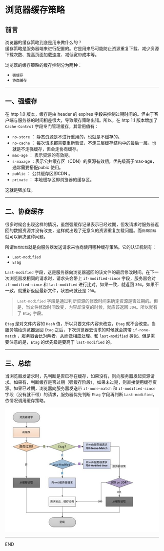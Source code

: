 # 浏览器缓存策略

## 前言
浏览器的缓存策略到底是用来做什么的？  
缓存策略是服务器端来进行配置的。它是用来尽可能防止资源重复下载、减少资源下载次数、提高页面加载速度、减低宽带成本等。

浏览器的缓存策略的缓存控制分为两种：
- `强缓存`
- `协商缓存`

***

## 一、强缓存

在 http 1.0 版本，缓存是由 header 的 expires 字段来控制过期时间的。但由于客户端与服务器的时间相差很大，导致缓存策略出错。所以，在 http 1.1 版本增加了 `Cache-Control` 字段专门管理缓存，其常用值有：

- `no-store` ： 静态资源是不进行重用的，也就是不缓存的。 
- `no-cache` ： 每次请求都需要重新验证，不走三层缓存结构中的最后一层。也就是不走强缓存，但会走协商缓存。 
- `max-age` ： 表示资源的有效期。
- `s-maxage` ：表示公共缓存区（CDN）的资源有效期，优先级高于max-age，通常需要搭配pubic 使用。
- `public` ： 公共缓存区即CDN 。
- `private` ： 本地缓存区即浏览器的缓存区。

这就是强加载。

***

## 二、协商缓存
很多时候会出现这样的情况，虽然强缓存记录表示已经过期，但发请求时服务器返回的数据资源并没有改变，这样就出现了无意义的资源重复加载问题。而`协商加载`就可以解决这种问题。

所谓`协商加载`就是向服务器发送请求来协商使用哪种缓存策略。它的认证机制有： 
- `Last-modified`
- `ETag`

`Last-modified` 字段，这是服务器向浏览器返回的该文件的最后修改时间。在下一次浏览器发相同的请求时，请求头会带上 `if-modified-since` 字段，服务器会对 `if-modified-since` 和 `last-modified` 进行比对。如果一致，就返回 `304`。如果不一致，就重新返回最新文件，状态码就还是 `200`。

> `Last-modified` 字段是通过判断资源的修改时间来确定资源是否过期的。但是，当文件修改时间改变，内容却没变的时候，就应该返回 `304`。所以就有了 `Etag` 字段。

`Etag` 是对文件内容的 `Hash` 值，所以只要文件内容未改变，`Etag` 就不会改变。当服务端给浏览器返回 `Etag` 之后，下次浏览器去请求的时候就会携带 `if-none-match` ，服务器会比对两者，从而做相应处理。和 `last-modified` 类似。但是需要注意的是，`Etag` 的优先级是要高于 `last-modified` 的。

***

## 三、总结
当浏览器发请求时，先判断是否已存在缓存，如果没有，则向服务器发起资源请求。如果有，判断缓存是否过期（强缓存阶段），如果未过期，则直接使用缓存资源。如果已过期，浏览器向服务器发送带 `if-none-match` 和 `if-modified-since` 字段（没有就不带）的请求，服务器优先判断 `Etag` 字段再判断 `Last-modified`，依情况调用缓存策略。

![](../image/浏览器缓存策略1.jpg)

***
END